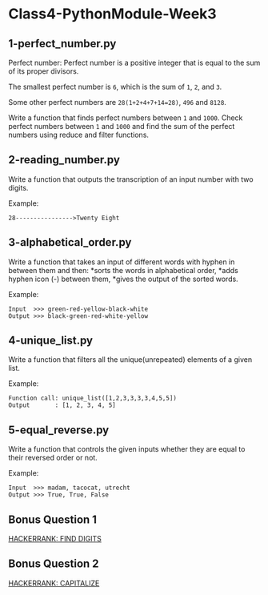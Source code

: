 # Class4-PythonModule-Week3
## 1-perfect_number.py
Perfect number: Perfect number is a positive integer that is equal to the sum of its proper divisors.

The smallest perfect number is `6`, which is the sum of `1`, `2`, and `3`. 

Some other perfect numbers are `28(1+2+4+7+14=28)`, `496` and `8128`.

Write a function that finds perfect numbers between `1` and `1000`.
Check perfect numbers between `1` and `1000` and find the sum of the perfect numbers using reduce and filter functions. <br />

## 2-reading_number.py
Write a function that outputs the transcription of an input number with two digits.

Example:
```
28---------------->Twenty Eight
```

## 3-alphabetical_order.py
Write a function that takes an input of different words with hyphen in between them and then:
*sorts the words in alphabetical order,
*adds hyphen icon (-) between them, 
*gives the output of the sorted words.

Example:
```
Input  >>> green-red-yellow-black-white
Output >>> black-green-red-white-yellow 
```

## 4-unique_list.py
Write a function that filters all the unique(unrepeated) elements of a given list.

Example:
```
Function call: unique_list([1,2,3,3,3,3,4,5,5])
Output       : [1, 2, 3, 4, 5]
```
## 5-equal_reverse.py
Write a function that controls the given inputs whether they are equal to their reversed order or not.

Example:
```
Input  >>> madam, tacocat, utrecht 
Output >>> True, True, False
```
## Bonus Question 1
[HACKERRANK: FIND DIGITS](https://www.hackerrank.com/challenges/find-digits/problem)

## Bonus Question 2
[HACKERRANK: CAPITALIZE](https://www.hackerrank.com/challenges/capitalize/problem)
